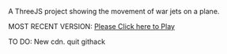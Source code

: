 A ThreeJS project showing the movement of war jets on a plane.

MOST RECENT VERSION: [Please Click here to Play](https://rawcdn.githack.com/alperenbutun/free-time-project/aded6c9/index.html)

TO DO: New cdn. quit githack
